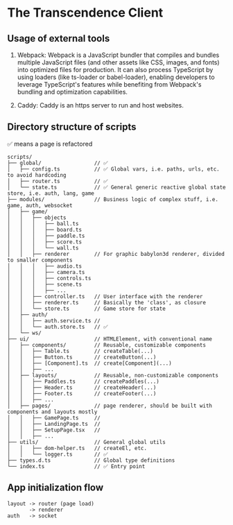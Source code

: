 # The Transcendence Client

## Usage of external tools

1. Webpack: Webpack is a JavaScript bundler that compiles and bundles multiple JavaScript files (and other assets like CSS, images, and fonts) into optimized files for production. It can also process TypeScript by using loaders (like ts-loader or babel-loader), enabling developers to leverage TypeScript's features while benefiting from Webpack's bundling and optimization capabilities.

2. Caddy: Caddy is an https server to run and host websites.

## Directory structure of scripts

✅ means a page is refactored

```
scripts/
├── global/                 // ✅
│   ├── config.ts           // ✅ Global vars, i.e. paths, urls, etc. to avoid hardcoding
│   ├── router.ts           // ✅
│   └── state.ts            // ✅ General generic reactive global state store, i.e. auth, lang, game
├── modules/                // Business logic of complex stuff, i.e. game, auth, websocket
│   ├── game/
│   │   ├── objects
│   │   │   ├── ball.ts
│   │   │   ├── board.ts
│   │   │   ├── paddle.ts
│   │   │   ├── score.ts
│   │   │   └── wall.ts
│   │   ├── renderer        // For graphic babylon3d renderer, divided to smaller components
│   │   │   ├── audio.ts
│   │   │   ├── camera.ts
│   │   │   ├── controls.ts
│   │   │   ├── scene.ts
│   │   │   ├── ...
│   │   ├── controller.ts   // User interface with the renderer
│   │   ├── renderer.ts     // Basically the 'class', as closure
│   │   └── store.ts        // Game store for state
│   ├── auth/
│   │   ├── auth.service.ts //
│   │   └── auth.store.ts   // ✅
│   └── ws/
├── ui/                     // HTMLElement, with conventional name
│   ├── components/         // Reusable, customizable components
│   │   ├── Table.ts        // createTable(...)
│   │   ├── Button.ts       // createButton(...)
│   │   ├── [Component].ts  // create[Component](...)
│   │   ├── ...
│   ├── layouts/            // Reusable, non-customizable components
│   │   ├── Paddles.ts      // createPaddles(...)
│   │   ├── Header.ts       // createHeader(...)
│   │   ├── Footer.ts       // createFooter(...)
│   │   ├── ...
│   ├── pages/              // page renderer, should be built with components and layouts mostly
│   │   ├── GamePage.ts     //
│   │   ├── LandingPage.ts  //
│   │   ├── SetupPage.tsx   //
│   │   ├── ...
├── utils/                  // General global utils
│   │   ├── dom-helper.ts   // createEl, etc.
│   │   └── logger.ts       // ✅
├── types.d.ts              // Global type definitions
└── index.ts                // ✅ Entry point
```

## App initialization flow

```
layout -> router (page load)
       -> renderer
auth   -> socket
```
